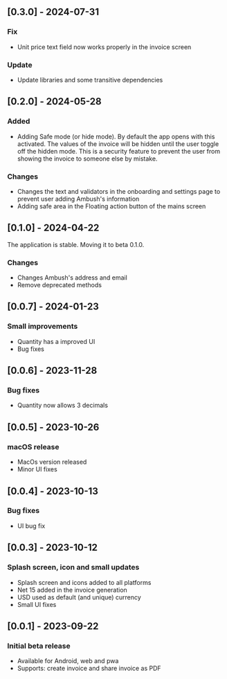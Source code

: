 ## [0.3.0] - 2024-07-31

### Fix

- Unit price text field now works properly in the invoice screen

### Update

- Update libraries and some transitive dependencies

## [0.2.0] - 2024-05-28

### Added

- Adding Safe mode (or hide mode). By default the app opens with this activated. The values of the invoice will be hidden until the user toggle off the hidden mode. This is a security feature to prevent the user from showing the invoice to someone else by mistake.

### Changes

- Changes the text and validators in the onboarding and settings page to prevent user adding Ambush's information 
- Adding safe area in the Floating action button of the mains screen

## [0.1.0] - 2024-04-22
The application is stable. Moving it to beta 0.1.0.

### Changes

- Changes Ambush's address and email
- Remove deprecated methods

## [0.0.7] - 2024-01-23

### Small improvements

- Quantity has a improved UI
- Bug fixes

## [0.0.6] - 2023-11-28

### Bug fixes

- Quantity now allows 3 decimals

## [0.0.5] - 2023-10-26

### macOS release

- MacOs version released
- Minor UI fixes


## [0.0.4] - 2023-10-13

### Bug fixes

- UI bug fix

## [0.0.3] - 2023-10-12

### Splash screen, icon and small updates

- Splash screen and icons added to all platforms
- Net 15 added in the invoice generation
- USD used as default (and unique) currency
- Small UI fixes


## [0.0.1] - 2023-09-22

### Initial beta release

- Available for Android, web and pwa
- Supports: create invoice and share invoice as PDF
